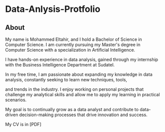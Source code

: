 # Data-Anlysis-Protfolio
## About

My name is Mohammed Eltahir, and I hold a Bachelor of Science in Computer Science. 
I am currently pursuing my Master's degree in Computer Science with a specialization in Artificial Intelligence. 

I have hands-on experience in data analysis, gained through my internship with the Business Intelligence Department at Sudatel. 

In my free time, I am passionate about expanding my knowledge in data analysis, constantly seeking to learn new techniques, tools, 

and trends in the industry. I enjoy working on personal projects that challenge my analytical skills and allow me to apply my learning in practical scenarios. 

My goal is to continually grow as a data analyst and contribute to data-driven decision-making processes that drive innovation and success.

My CV is in [PDF]
